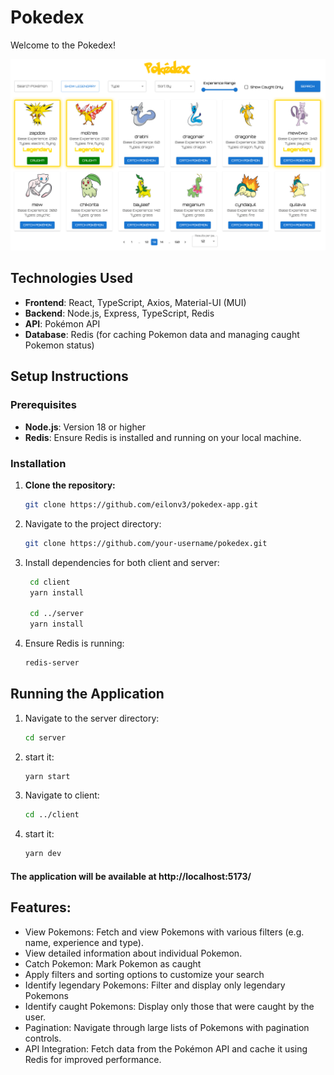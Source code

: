 # Pokedex

Welcome to the Pokedex!

![img.png](img.png)

## Technologies Used

- **Frontend**: React, TypeScript, Axios, Material-UI (MUI)
- **Backend**: Node.js, Express, TypeScript, Redis
- **API**: Pokémon API
- **Database**: Redis (for caching Pokemon data and managing caught Pokemon status)

## Setup Instructions

### Prerequisites

- **Node.js**: Version 18 or higher
- **Redis**: Ensure Redis is installed and running on your local machine.

### Installation

1. **Clone the repository:**

   ```bash
   git clone https://github.com/eilonv3/pokedex-app.git

2. Navigate to the project directory:

   ```bash
   git clone https://github.com/your-username/pokedex.git
   
3. Install dependencies for both client and server:
   ```bash
    cd client
    yarn install

    cd ../server
    yarn install

4. Ensure Redis is running:
    ```bash
    redis-server

## Running the Application
1. Navigate to the server directory:
   ```bash
   cd server
2. start it:
   ```bash
   yarn start
3. Navigate to client:
   ```bash
   cd ../client
4. start it:
      ```bash
   yarn dev

#### The application will be available at http://localhost:5173/

## Features:
* View Pokemons: Fetch and view Pokemons with various filters (e.g. name, experience and type).
* View detailed information about individual Pokemon.
* Catch Pokemon: Mark Pokemon as caught
* Apply filters and sorting options to customize your search
* Identify legendary Pokemons: Filter and display only legendary Pokemons
* Identify caught Pokemons: Display only those that were caught by the user.
* Pagination: Navigate through large lists of Pokemons with pagination controls.
* API Integration: Fetch data from the Pokémon API and cache it using Redis for improved performance.